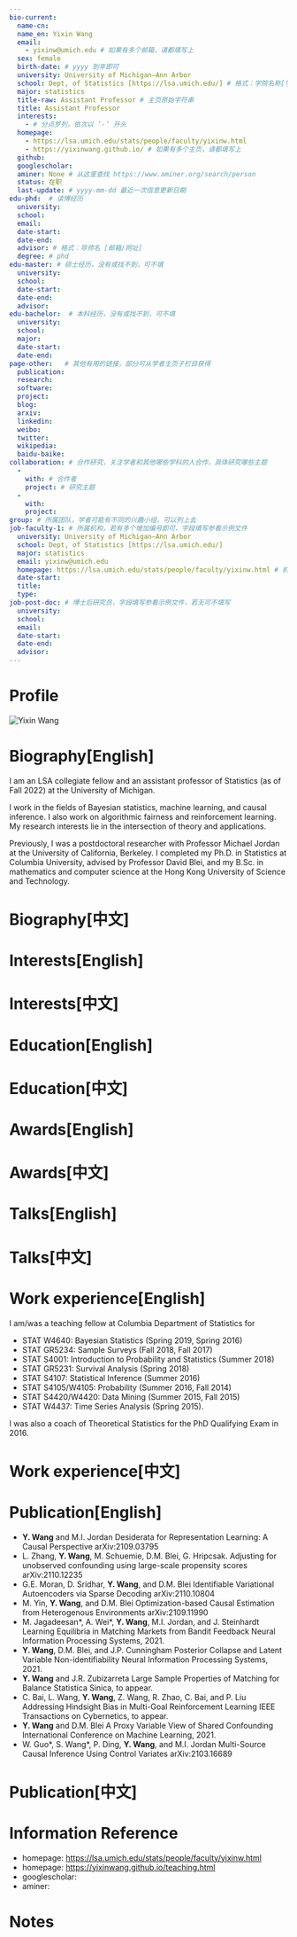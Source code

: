 ```yaml
---
bio-current:
  name-cn: 
  name_en: Yixin Wang
  email: 
    - yixinw@umich.edu # 如果有多个邮箱，请都填写上
  sex: female
  birth-date: # yyyy 到年即可
  university: University of Michigan—Ann Arbor 
  school: Dept, of Statistics [https://lsa.umich.edu/] # 格式：学院名称[学院官网链接]
  major: statistics
  title-raw: Assistant Professor # 主页原始字符串
  title: Assistant Professor
  interests: 
    - # 分点罗列，依次以 ‘-’ 开头
  homepage: 
    - https://lsa.umich.edu/stats/people/faculty/yixinw.html
    - https://yixinwang.github.io/ # 如果有多个主页，请都填写上
  github: 
  googlescholar:  
  aminer: None # 从这里查找 https://www.aminer.org/search/person
  status: 在职
  last-update: # yyyy-mm-dd 最近一次信息更新日期
edu-phd:  # 读博经历
  university: 
  school: 
  email: 
  date-start: 
  date-end: 
  advisor: # 格式：导师名 [邮箱/网址]
  degree: # phd
edu-master: # 硕士经历，没有或找不到，可不填
  university: 
  school: 
  date-start: 
  date-end: 
  advisor:
edu-bachelor:  # 本科经历，没有或找不到，可不填
  university: 
  school: 
  major: 
  date-start: 
  date-end: 
page-other:   # 其他有用的链接，部分可从学者主页子栏目获得
  publication: 
  research: 
  software: 
  project: 
  blog: 
  arxiv: 
  linkedin: 
  weibo:
  twitter:
  wikipedia:
  baidu-baike:
collaboration: # 合作研究，关注学者和其他哪些学科的人合作，具体研究哪些主题
  - 
    with: # 合作者
    project: # 研究主题
  - 
    with: 
    project: 
group: # 所属团队，学者可能有不同的兴趣小组，可以列上去
job-faculty-1: # 所属机构，若有多个增加编号即可，字段填写参看示例文件
  university: University of Michigan—Ann Arbor
  school: Dept, of Statistics [https://lsa.umich.edu/]
  major: statistics
  email: yixinw@umich.edu
  homepage: https://lsa.umich.edu/stats/people/faculty/yixinw.html # 机构内学者主页
  date-start: 
  title: 
  type: 
job-post-doc: # 博士后研究员，字段填写参看示例文件，若无可不填写
  university: 
  school: 
  email: 
  date-start: 
  date-end: 
  advisor: 
---
```


# Profile

![Yixin Wang](https://lsa.umich.edu/content/michigan-lsa/stats/en/people/faculty/yixinw/jcr:content/profileImage.transform/profile_square/image.jpg)

# Biography[English]

I am an LSA collegiate fellow and an assistant professor of Statistics (as of Fall 2022) at the University of Michigan.

I work in the fields of Bayesian statistics, machine learning, and causal inference. I also work on algorithmic fairness and reinforcement learning. My research interests lie in the intersection of theory and applications.

Previously, I was a postdoctoral researcher with Professor Michael Jordan at the University of California, Berkeley. I completed my Ph.D. in Statistics at Columbia University, advised by Professor David Blei, and my B.Sc. in mathematics and computer science at the Hong Kong University of Science and Technology.

# Biography[中文]

# Interests[English]

# Interests[中文]

# Education[English]

# Education[中文]

# Awards[English]

# Awards[中文]

# Talks[English]

# Talks[中文]

# Work experience[English]

I am/was a teaching fellow at Columbia Department of Statistics for

* STAT W4640: Bayesian Statistics (Spring 2019, Spring 2016)
* STAT GR5234: Sample Surveys (Fall 2018, Fall 2017)
* STAT S4001: Introduction to Probability and Statistics (Summer 2018)
* STAT GR5231: Survival Analysis (Spring 2018)
* STAT S4107: Statistical Inference (Summer 2016)
* STAT S4105/W4105: Probability (Summer 2016, Fall 2014)
* STAT S4420/W4420: Data Mining (Summer 2015, Fall 2015)
* STAT W4437: Time Series Analysis (Spring 2015).

I was also a coach of Theoretical Statistics for the PhD Qualifying Exam in 2016.

# Work experience[中文]

# Publication[English]

- **Y. Wang** and M.I. Jordan Desiderata for Representation Learning: A Causal Perspective arXiv:2109.03795   
- L. Zhang, **Y. Wang**, M. Schuemie, D.M. Blei, G. Hripcsak. Adjusting for unobserved confounding using large-scale propensity scores arXiv:2110.12235   
- G.E. Moran, D. Sridhar, **Y. Wang**, and D.M. Blei Identifiable Variational Autoencoders via Sparse Decoding arXiv:2110.10804 
- M. Yin, **Y. Wang**, and D.M. Blei Optimization-based Causal Estimation from Heterogenous Environments arXiv:2109.11990  
- M. Jagadeesan*, A. Wei*, **Y. Wang**, M.I. Jordan, and J. Steinhardt Learning Equilibria in Matching Markets from Bandit Feedback Neural Information Processing Systems, 2021.
- **Y. Wang**, D.M. Blei, and J.P. Cunningham Posterior Collapse and Latent Variable Non-identifiability Neural Information Processing Systems, 2021.
- **Y. Wang** and J.R. Zubizarreta Large Sample Properties of Matching for Balance Statistica Sinica, to appear.   
- C. Bai, L. Wang, **Y. Wang**, Z. Wang, R. Zhao, C. Bai, and P. Liu Addressing Hindsight Bias in Multi-Goal Reinforcement Learning IEEE Transactions on Cybernetics, to appear. 
- **Y. Wang** and D.M. Blei A Proxy Variable View of Shared Confounding International Conference on Machine Learning, 2021.  
- W. Guo*, S. Wang*, P. Ding, **Y. Wang**, and M.I. Jordan Multi-Source Causal Inference Using Control Variates arXiv:2103.16689 

# Publication[中文]

# Information Reference

-  homepage: https://lsa.umich.edu/stats/people/faculty/yixinw.html
-  homepage: https://yixinwang.github.io/teaching.html
-  googlescholar: 
-  aminer: 

# Notes